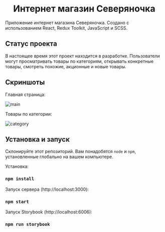 <h1 align="center">Интернет магазин Северяночка</h1>

Приложение интернет магазина Северяночка. Создано с использованием React, Redux Toolkit,
JavaScript и SCSS.

## Статус проекта

В настоящее время этот проект находится в разработке. Пользователи могут просматривать товары по категориям, открывать конкретные товары, смотреть похожие, акционные и новые товары.

## Скриншоты

Главная страница: 

![main](https://user-images.githubusercontent.com/111459105/230938208-4656680b-f694-48a4-aec8-4834d4470f77.png)

Товары по категории:

![category](https://user-images.githubusercontent.com/111459105/230938392-eb64630f-8b97-4736-94bf-980ce3bfbcac.png)

## Установка и запуск

Склонируйте этот репозиторий. Вам понадобятся `node` и `npm`, установленные глобально на вашем компьютере.

Установка:

### `npm install`

Запуск сервера (http://localhost:3000):

### `npm start`

Запуск Storybook (http://localhost:6006):

### `npm run storybook`
